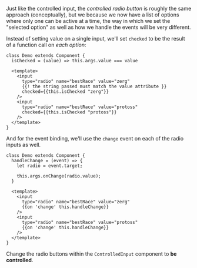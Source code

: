Just like the controlled input, the _controlled radio button_ is roughly the same approach (conceptually), but we because we now have a list of options where only one can be active at a time, the way in which we set the "selected option" as well as how we handle the events will be very different.

Instead of setting value on a single input, we'll set `checked` to be the result of a function call on _each option_:
```gjs
class Demo extends Component {
  isChecked = (value) => this.args.value === value

  <template>
    <input
      type="radio" name="bestRace" value="zerg"
      {{! the string passed must match the value attribute }}
      checked={{this.isChecked "zerg"}}
    />
    <input
      type="radio" name="bestRace" value="protoss"
      checked={{this.isChecked "protoss"}}
    />
  </template>
}
```

And for the event binding, we'll use the `change` event on each of the radio inputs as well.
```gjs
class Demo extends Component {
  handleChange = (event) => {
    let radio = event.target;

    this.args.onChange(radio.value);
  }

  <template>
    <input
      type="radio" name="bestRace" value="zerg"
      {{on 'change' this.handleChange}}
    />
    <input
      type="radio" name="bestRace" value="protoss"
      {{on 'change' this.handleChange}}
    />
  </template>
}
```

<p class="call-to-play">
  Change the radio buttons within the <code>ControlledInput</code> component 
  to <strong>be controlled</strong>.
</p>


